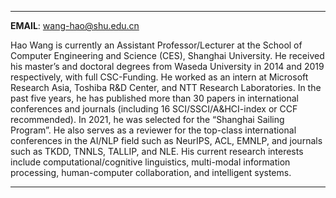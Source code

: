 
---

**EMAIL**: <wang-hao@shu.edu.cn>

Hao Wang is currently an Assistant Professor/Lecturer at the School of Computer Engineering and Science (CES), Shanghai University. He received his master’s and doctoral degrees from Waseda University in 2014 and 2019 respectively, with full CSC-Funding. He worked as an intern at Microsoft Research Asia, Toshiba R&D Center, and NTT Research Laboratories. In the past five years, he has published more than 30 papers in international conferences and journals (including 16 SCI/SSCI/A&HCI-index or CCF recommended). In 2021, he was selected for the “Shanghai Sailing Program”. He also serves as a reviewer for the top-class international conferences in the AI/NLP field such as NeurIPS, ACL, EMNLP, and journals such as TKDD, TNNLS, TALLIP, and NLE. His current research interests include computational/cognitive linguistics, multi-modal information processing, human-computer collaboration, and intelligent systems.

---